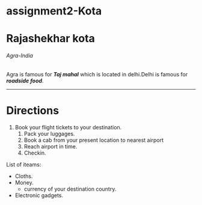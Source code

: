 # assignment2-Kota
# Rajashekhar kota
###### Agra-India
Agra is famous for ***Taj mahal*** which is located in delhi.Delhi is famous for ***roadside food***.
_____

# Directions
1. Book your flight tickets to your  destination.
   1. Pack your luggages.
   2. Book a cab from your present location to nearest airport
   3. Reach airport in time.
   4. Checkin.

List of iteams:
* Cloths.
* Money.
  * currency of your destination country.
* Electronic gadgets.
